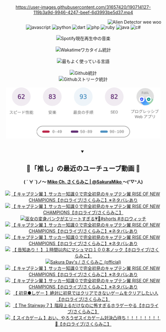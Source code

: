 <!-- START: HERO IMAGE GIF ////////// ////////// ////////// -->
<!-- <img src="@/../assets/img/gaming/ghost-of-tsushima.gif" width="100%"  alt="nellyXinwei's Hero Gif Image"/> -->
<!-- END: HERO IMAGE GIF ////////// ////////// ////////// -->

<div align="center" >  
  
<!-- START:ワンピース 第1015話「ルフィはRED ROCを使う」 -->
<https://user-images.githubusercontent.com/31657420/190714127-119b3a9d-9946-4247-beef-6d3993be5d37.mp4>
<!-- END:ワンピース 第1015話「ルフィはRED ROCを使う」 -->

<!-- START:VISITOR COUNTER -->
<div width="100%" align="right">
<img src="https://komarev.com/ghpvc/?username=nellyXinwei&label=🛸&color=grey&style=for-the-badge&labelcolor=ffffff" alt="Alien Detector wee woo"/>
</div>
<!-- END:VISITOR COUNTER -->

<!-- START: PROGRAMMING LANGUAGES -->
<!-- 色彩 Color Scheme:
#961E3A, #8A0D42, #5A0640, #4F265E, #2B355A, #3E759B, #CC4246,
#BB2649, #AD1052, #700750, #633075, #364270, #4E92C2, #FF5357
Sauce: https://www.webcreatorbox.com/inspiration/pantone-2023
-->

<img src="https://img.shields.io/badge/javascript%20-%23BB2649.svg?&style=for-the-badge&logo=javascript&logoColor=white&labelColor=961E3A" alt="javascript"/>
<img src="https://img.shields.io/badge/python%20-%23AD1052.svg?&style=for-the-badge&logo=python&logoColor=white&labelColor=8A0D42" alt="python" />
<img src="https://img.shields.io/badge/dart%20-%23700750.svg?&style=for-the-badge&logo=dart&logoColor=white&labelColor=5A0640" alt="dart"/>
<img src="https://img.shields.io/badge/php%20-%23633075.svg?&style=for-the-badge&logo=php&logoColor=white&labelColor=4F265E" alt="php"/>
<img src="https://img.shields.io/badge/ruby%20-%23364270.svg?&style=for-the-badge&logo=ruby&logoColor=white&labelColor=2B355A" alt="ruby"/>
<img src="https://img.shields.io/badge/java%20-%234E92C2.svg?&style=for-the-badge&logo=openjdk&logoColor=white&labelColor=3E759B" alt="java"/>
<img src="https://img.shields.io/badge/c%23-%23FF5357.svg?style=for-the-badge&logo=c-sharp&logoColor=white&labelColor=CC4246" alt="c#"/>  
<!-- END: PROGRAMMING LANGUAGES -->

<br>
<br>

<!-- START: MUSIC STATUS -->
  <!-- <a href="https://newojima-gsrs-20220114.vercel.app/api/now-playing?open">
    <img src="https://newojima-gsrs-20220114.vercel.app/api/now-playing" alt="Spotify現在再生中の音楽">
  </a> -->
  <img src="https://newojima-grss-20230114.vercel.app/api/spotify?border_color=transparent" alt="Spotify現在再生中の音楽" width="280px">
<!-- END: MUSIC STATUS -->

<br>
<br>

<!-- START: GITHUB STATUS -->
<!-- 色彩 Color Scheme:  #BB2649, #AD1052, #700750, #633075 -->
<img align="center" src="https://newojima-grs-20230109.vercel.app/api/wakatime?username=newojima&layout=compact&langs_count=10&locale=ja&hide_title=false&title_color=fff&hide_border=true&text_color=fff&bg_color=BB2649,BB2649,633075,633075&hide=other,css,html,bash,xml,git%20config,makefile,properties,yaml,markdown,text,json,jsx" alt="Wakatimeワカタイム統計" width="500px"/>

<br>
<br>

<!-- 色彩 Color Scheme:  #633075, #364270, #4E92C2 -->
  <img align="center" src="https://newojima-grs-20230109.vercel.app/api/top-langs?username=newojima&layout=compact&text_color=fff&icon_color=fff&hide_border=true&&locale=ja&hide_title=false&title_color=fff&include_all_commits=true&card_width=445&langs_count=11&hide=c%23,powershell,shaderlab,hlsl,makefile,jupyter%20notebook,python,html,css,shell,batchfile,less,liquid,hack,scss&bg_color=4F265E,633075,4E92C2" alt="最もよく使っている言語" width="500px"/>

<br>
<br>

<!-- 色彩 Color Scheme:  #4E92C2, #FF5357 -->
  <img align="center" src="https://newojima-grs-20230109.vercel.app/api?username=newojima&rank_icon=github&show_icons=true&&locale=ja&title_color=fff&text_color=fff&icon_color=fff&hide_border=true&hide_title=false&count_private=true&include_all_commits=true&card_width=495&disable_animations=true&bg_color=4E92C2,4E92C2,FF5357" alt="Github統計" width="500px"/>

<br>

<img align="center" src="https://streak-stats.demolab.com?user=newojima&theme=dark&hide_border=true&locale=ja&ring=BB2649&stroke=222222&background=151515&sideLabels=BB2649&currStreakLabel=ffffff&border=BB2649&fire=FF5357&currStreakNum=ffffff&sideNums=FF5357&dates=ffffff" alt="Githubストリーク統計" width="500px"/>

<br>
<br>

  <img align="center" width="500px" src="@/../assets/img/page-insights.svg" alt="Githubページの洞察"/>
  
</div>
<!-- END: GITHUB STATUS -->

<br>
<br>

<div align="center">
<details open>
  <summary>

  </summary>

  <h2 align="center">🌸「推し」の最近のユーチューブ動画 🌸</h2>
  <h4>
  ( ´ ∀ `)ノ～ 
  <a href="https://www.youtube.com/@SakuraMiko">Miko Ch. さくらみこ | @SakuraMiko
  </a>
   ～('▽^人)
  </h4>

  <!-- BEGIN YOUTUBE-CARDS -->
<a href="https://www.youtube.com/watch?v=gSQ2ZABm_JI"><img src="https://ytcards.demolab.com/?id=gSQ2ZABm_JI&title=%E3%80%90+%E3%82%AD%E3%83%A3%E3%83%97%E3%83%86%E3%83%B3%E7%BF%BC+%E3%80%91%E3%82%B5%E3%83%83%E3%82%AB%E3%83%BC%E7%9F%A5%E8%AD%98%EF%BC%90%E3%81%A7%E5%AE%8C%E5%85%A8%E5%88%9D%E8%A6%8B%E3%81%AE%E3%82%AD%E3%83%A3%E3%83%97%E3%83%86%E3%83%B3%E7%BF%BC+RISE+OF+NEW+CHAMPIONS%E3%80%90%E3%83%9B%E3%83%AD%E3%83%A9%E3%82%A4%E3%83%96%2F%E3%81%95%E3%81%8F%E3%82%89%E3%81%BF%E3%81%93%E3%80%91%E2%80%BB%E3%83%8D%E3%82%BF%E3%83%90%E3%83%AC%E3%81%82%E3%82%8A&lang=ja&timestamp=1717242983&background_color=%230d1117&title_color=%23ffffff&stats_color=%23dedede&max_title_lines=1&width=187&border_radius=5&duration=0" alt="【 キャプテン翼 】サッカー知識０で完全初見のキャプテン翼 RISE OF NEW CHAMPIONS【ホロライブ/さくらみこ】※ネタバレあり" title="【 キャプテン翼 】サッカー知識０で完全初見のキャプテン翼 RISE OF NEW CHAMPIONS【ホロライブ/さくらみこ】※ネタバレあり"></a>
<a href="https://www.youtube.com/watch?v=P_9s3-Kyf74"><img src="https://ytcards.demolab.com/?id=P_9s3-Kyf74&title=%E3%80%90+%E3%82%AD%E3%83%A3%E3%83%97%E3%83%86%E3%83%B3%E7%BF%BC++%E3%80%91%E3%82%B5%E3%83%83%E3%82%AB%E3%83%BC%E7%9F%A5%E8%AD%98%EF%BC%90%E3%81%A7%E5%AE%8C%E5%85%A8%E5%88%9D%E8%A6%8B%E3%81%AE%E3%82%AD%E3%83%A3%E3%83%97%E3%83%86%E3%83%B3%E7%BF%BC+RISE+OF+NEW+CHAMPIONS%E3%80%90%E3%83%9B%E3%83%AD%E3%83%A9%E3%82%A4%E3%83%96%2F%E3%81%95%E3%81%8F%E3%82%89%E3%81%BF%E3%81%93%E3%80%91&lang=ja&timestamp=1717244143&background_color=%230d1117&title_color=%23ffffff&stats_color=%23dedede&max_title_lines=1&width=187&border_radius=5&duration=14395" alt="【 キャプテン翼  】サッカー知識０で完全初見のキャプテン翼 RISE OF NEW CHAMPIONS【ホロライブ/さくらみこ】" title="【 キャプテン翼  】サッカー知識０で完全初見のキャプテン翼 RISE OF NEW CHAMPIONS【ホロライブ/さくらみこ】"></a>
<a href="https://www.youtube.com/watch?v=zwykrx-1Jis"><img src="https://ytcards.demolab.com/?id=zwykrx-1Jis&title=%E5%B7%AB%E5%A5%B3%E3%81%AE%E5%A4%89%E8%BA%AB%E3%83%90%E3%83%B3%E3%82%AF%E3%81%8C%E3%82%A8%E3%83%AA%E3%83%BC%E3%83%88%E3%81%99%E3%81%8E%E3%82%8B%F0%9F%92%97%F0%9F%8C%B8%23shorts+%23%E3%83%9B%E3%83%AD%E3%82%A6%E3%82%A3%E3%83%83%E3%83%81&lang=ja&timestamp=1717151420&background_color=%230d1117&title_color=%23ffffff&stats_color=%23dedede&max_title_lines=1&width=187&border_radius=5&duration=16" alt="巫女の変身バンクがエリートすぎる💗🌸#shorts #ホロウィッチ" title="巫女の変身バンクがエリートすぎる💗🌸#shorts #ホロウィッチ"></a>
<a href="https://www.youtube.com/watch?v=nCLA2IA-BeA"><img src="https://ytcards.demolab.com/?id=nCLA2IA-BeA&title=%E3%80%90+%E3%82%AD%E3%83%A3%E3%83%97%E3%83%86%E3%83%B3%E7%BF%BC+%E3%80%91%E3%82%B5%E3%83%83%E3%82%AB%E3%83%BC%E7%9F%A5%E8%AD%98%EF%BC%90%E3%81%A7%E5%AE%8C%E5%85%A8%E5%88%9D%E8%A6%8B%E3%81%AE%E3%82%AD%E3%83%A3%E3%83%97%E3%83%86%E3%83%B3%E7%BF%BC+RISE+OF+NEW+CHAMPIONS%E3%80%90%E3%83%9B%E3%83%AD%E3%83%A9%E3%82%A4%E3%83%96%2F%E3%81%95%E3%81%8F%E3%82%89%E3%81%BF%E3%81%93%E3%80%91%E2%80%BB%E3%83%8D%E3%82%BF%E3%83%90%E3%83%AC%E3%81%82%E3%82%8A&lang=ja&timestamp=1717088439&background_color=%230d1117&title_color=%23ffffff&stats_color=%23dedede&max_title_lines=1&width=187&border_radius=5&duration=15252" alt="【 キャプテン翼 】サッカー知識０で完全初見のキャプテン翼 RISE OF NEW CHAMPIONS【ホロライブ/さくらみこ】※ネタバレあり" title="【 キャプテン翼 】サッカー知識０で完全初見のキャプテン翼 RISE OF NEW CHAMPIONS【ホロライブ/さくらみこ】※ネタバレあり"></a>
<a href="https://www.youtube.com/watch?v=h-5gpY7g4aU"><img src="https://ytcards.demolab.com/?id=h-5gpY7g4aU&title=%E3%80%90+%E3%82%AD%E3%83%A3%E3%83%97%E3%83%86%E3%83%B3%E7%BF%BC+%E3%80%91%E3%82%B5%E3%83%83%E3%82%AB%E3%83%BC%E7%9F%A5%E8%AD%98%EF%BC%90%E3%81%A7%E5%AE%8C%E5%85%A8%E5%88%9D%E8%A6%8B%E3%81%AE%E3%82%AD%E3%83%A3%E3%83%97%E3%83%86%E3%83%B3%E7%BF%BC+RISE+OF+NEW+CHAMPIONS%E3%80%90%E3%83%9B%E3%83%AD%E3%83%A9%E3%82%A4%E3%83%96%2F%E3%81%95%E3%81%8F%E3%82%89%E3%81%BF%E3%81%93%E3%80%91%E2%80%BB%E3%83%8D%E3%82%BF%E3%83%90%E3%83%AC%E3%81%82%E3%82%8A&lang=ja&timestamp=1716997325&background_color=%230d1117&title_color=%23ffffff&stats_color=%23dedede&max_title_lines=1&width=187&border_radius=5&duration=14831" alt="【 キャプテン翼 】サッカー知識０で完全初見のキャプテン翼 RISE OF NEW CHAMPIONS【ホロライブ/さくらみこ】※ネタバレあり" title="【 キャプテン翼 】サッカー知識０で完全初見のキャプテン翼 RISE OF NEW CHAMPIONS【ホロライブ/さくらみこ】※ネタバレあり"></a>
<a href="https://www.youtube.com/watch?v=rzt9sZhYzYA"><img src="https://ytcards.demolab.com/?id=rzt9sZhYzYA&title=%E3%80%90+%E5%91%8A%E7%9F%A5%E3%81%82%E3%82%8A%EF%BC%81+%E3%80%91%EF%BC%91%E6%99%82%E9%96%93%E4%BB%A5%E5%86%85%E3%81%AB%E3%83%9E%E3%82%B7%E3%83%A5%E3%83%9E%E3%83%AD%EF%BC%91%EF%BC%90%EF%BC%90%E6%9C%AC%E3%83%8E%E3%83%83%E3%82%AF%E3%80%90%E3%83%9B%E3%83%AD%E3%83%A9%E3%82%A4%E3%83%96%2F%E3%81%95%E3%81%8F%E3%82%89%E3%81%BF%E3%81%93%E3%80%91&lang=ja&timestamp=1716981048&background_color=%230d1117&title_color=%23ffffff&stats_color=%23dedede&max_title_lines=1&width=187&border_radius=5&duration=3736" alt="【 告知あり！ 】１時間以内にマシュマロ１００本ノック【ホロライブ/さくらみこ】" title="【 告知あり！ 】１時間以内にマシュマロ１００本ノック【ホロライブ/さくらみこ】"></a>
<a href="https://www.youtube.com/watch?v=hjELFwXCRog"><img src="https://ytcards.demolab.com/?id=hjELFwXCRog&title=Sakura+Day%27s+%2F+%E3%81%95%E3%81%8F%E3%82%89%E3%81%BF%E3%81%93+%28official%29&lang=ja&timestamp=1716980723&background_color=%230d1117&title_color=%23ffffff&stats_color=%23dedede&max_title_lines=1&width=187&border_radius=5&duration=321" alt="Sakura Day's / さくらみこ (official)" title="Sakura Day's / さくらみこ (official)"></a>
<a href="https://www.youtube.com/watch?v=dYlknL7bNks"><img src="https://ytcards.demolab.com/?id=dYlknL7bNks&title=%E3%80%90+%E3%82%AD%E3%83%A3%E3%83%97%E3%83%86%E3%83%B3%E7%BF%BC+%E3%80%91%E3%82%B5%E3%83%83%E3%82%AB%E3%83%BC%E7%9F%A5%E8%AD%98%EF%BC%90%E3%81%A7%E5%AE%8C%E5%85%A8%E5%88%9D%E8%A6%8B%E3%81%AE%E3%82%AD%E3%83%A3%E3%83%97%E3%83%86%E3%83%B3%E7%BF%BC+RISE+OF+NEW+CHAMPIONS%E3%80%90%E3%83%9B%E3%83%AD%E3%83%A9%E3%82%A4%E3%83%96%2F%E3%81%95%E3%81%8F%E3%82%89%E3%81%BF%E3%81%93%E3%80%91%E2%80%BB%E3%83%8D%E3%82%BF%E3%83%90%E3%83%AC%E3%81%82%E3%82%8A&lang=ja&timestamp=1716915783&background_color=%230d1117&title_color=%23ffffff&stats_color=%23dedede&max_title_lines=1&width=187&border_radius=5&duration=20565" alt="【 キャプテン翼 】サッカー知識０で完全初見のキャプテン翼 RISE OF NEW CHAMPIONS【ホロライブ/さくらみこ】※ネタバレあり" title="【 キャプテン翼 】サッカー知識０で完全初見のキャプテン翼 RISE OF NEW CHAMPIONS【ホロライブ/さくらみこ】※ネタバレあり"></a>
<a href="https://www.youtube.com/watch?v=ysx6LjSbabY"><img src="https://ytcards.demolab.com/?id=ysx6LjSbabY&title=%E3%80%90+%E3%82%AD%E3%83%A3%E3%83%97%E3%83%86%E3%83%B3%E7%BF%BC+%E3%80%91%E3%82%B5%E3%83%83%E3%82%AB%E3%83%BC%E7%9F%A5%E8%AD%98%EF%BC%90%E3%81%A7%E5%AE%8C%E5%85%A8%E5%88%9D%E8%A6%8B%E3%81%AE%E3%82%AD%E3%83%A3%E3%83%97%E3%83%86%E3%83%B3%E7%BF%BC+RISE+OF+NEW+CHAMPIONS%E3%80%90%E3%83%9B%E3%83%AD%E3%83%A9%E3%82%A4%E3%83%96%2F%E3%81%95%E3%81%8F%E3%82%89%E3%81%BF%E3%81%93%E3%80%91%E2%80%BB%E3%83%8D%E3%82%BF%E3%83%90%E3%83%AC%E3%81%82%E3%82%8A&lang=ja&timestamp=1716828089&background_color=%230d1117&title_color=%23ffffff&stats_color=%23dedede&max_title_lines=1&width=187&border_radius=5&duration=19323" alt="【 キャプテン翼 】サッカー知識０で完全初見のキャプテン翼 RISE OF NEW CHAMPIONS【ホロライブ/さくらみこ】※ネタバレあり" title="【 キャプテン翼 】サッカー知識０で完全初見のキャプテン翼 RISE OF NEW CHAMPIONS【ホロライブ/さくらみこ】※ネタバレあり"></a>
<a href="https://www.youtube.com/watch?v=OUha8JysgIo"><img src="https://ytcards.demolab.com/?id=OUha8JysgIo&title=%E3%80%90+%E5%88%9D%E8%A6%8B%E2%97%8F%E3%81%97%E3%82%B2%E3%83%BC+%E3%80%91%E7%B5%B6%E5%AF%BE%E3%81%AB%E5%88%9D%E8%A6%8B%E3%81%A7%E3%81%AF%E3%82%AF%E3%83%AA%E3%82%A2%E3%81%A7%E3%81%8D%E3%81%AA%E3%81%84%E3%82%B2%E3%83%BC%E3%83%A0%E3%82%92%E3%82%AF%E3%83%AA%E3%82%A2%E3%81%97%E3%81%9F%E3%81%84%E4%BA%BA%E3%80%90%E3%83%9B%E3%83%AD%E3%83%A9%E3%82%A4%E3%83%96%2F%E3%81%95%E3%81%8F%E3%82%89%E3%81%BF%E3%81%93%E3%80%91&lang=ja&timestamp=1716740455&background_color=%230d1117&title_color=%23ffffff&stats_color=%23dedede&max_title_lines=1&width=187&border_radius=5&duration=14614" alt="【 初見●しゲー 】絶対に初見ではクリアできないゲームをクリアしたい人【ホロライブ/さくらみこ】" title="【 初見●しゲー 】絶対に初見ではクリアできないゲームをクリアしたい人【ホロライブ/さくらみこ】"></a>
<a href="https://www.youtube.com/watch?v=F7d-DHxLgiQ"><img src="https://ytcards.demolab.com/?id=F7d-DHxLgiQ&title=%E3%80%90+The+Stairway+7+%E3%80%91%E9%9A%8E%E6%AE%B5%E4%B8%8A%E3%82%8B%E3%81%A0%E3%81%91%E3%81%AA%E3%81%AE%E3%81%AB%E6%80%96%E3%81%99%E3%81%8E%E3%82%8B%E3%83%9B%E3%83%A9%E3%82%B2%E3%83%BC%E3%82%84%E3%82%8B%E3%80%90%E3%83%9B%E3%83%AD%E3%83%A9%E3%82%A4%E3%83%96%2F%E3%81%95%E3%81%8F%E3%82%89%E3%81%BF%E3%81%93%E3%80%91&lang=ja&timestamp=1716550073&background_color=%230d1117&title_color=%23ffffff&stats_color=%23dedede&max_title_lines=1&width=187&border_radius=5&duration=4879" alt="【 The Stairway 7 】階段上るだけなのに怖すぎるホラゲーやる【ホロライブ/さくらみこ】" title="【 The Stairway 7 】階段上るだけなのに怖すぎるホラゲーやる【ホロライブ/さくらみこ】"></a>
<a href="https://www.youtube.com/watch?v=xNCA9fDK0WA"><img src="https://ytcards.demolab.com/?id=xNCA9fDK0WA&title=%E3%80%90+%E3%82%B9%E3%82%A4%E3%82%AB%E3%82%B2%E3%83%BC%E3%83%A0+%E3%80%91%E3%81%8A%E3%81%84%E3%80%81%E3%82%84%E3%82%8D%E3%81%86%E3%81%9C%E3%82%B9%E3%82%A4%E3%82%AB%E3%82%B2%E3%83%BC%E3%83%A0%E5%AF%BE%E6%B1%BA%E5%87%B8%E5%BE%85%E3%81%A1%EF%BC%81%EF%BC%81%EF%BC%81%EF%BC%81%EF%BC%81%EF%BC%81%EF%BC%81%EF%BC%81%F0%9F%8D%89%E3%80%90%E3%83%9B%E3%83%AD%E3%83%A9%E3%82%A4%E3%83%96%2F%E3%81%95%E3%81%8F%E3%82%89%E3%81%BF%E3%81%93%E3%80%91&lang=ja&timestamp=1716472836&background_color=%230d1117&title_color=%23ffffff&stats_color=%23dedede&max_title_lines=1&width=187&border_radius=5&duration=6785" alt="【 スイカゲーム 】おい、やろうぜスイカゲーム対決凸待ち！！！！！！！！🍉【ホロライブ/さくらみこ】" title="【 スイカゲーム 】おい、やろうぜスイカゲーム対決凸待ち！！！！！！！！🍉【ホロライブ/さくらみこ】"></a>
<!-- END YOUTUBE-CARDS -->

</div>
  
</details>
